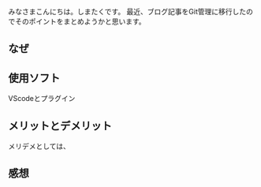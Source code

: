 みなさまこんにちは。しまたくです。
最近、ブログ記事をGit管理に移行したのでそのポイントをまとめようかと思います。

## なぜ

## 使用ソフト
VScodeとプラグイン


## メリットとデメリット
メリデメとしては、

## 感想
